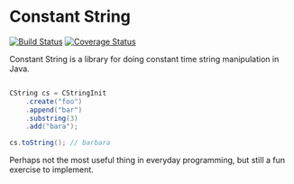 Constant String
===============

[![Build Status](https://travis-ci.org/klette/constantstring.svg?branch=master)](https://travis-ci.org/klette/constantstring)
[![Coverage Status](https://img.shields.io/coveralls/klette/constantstring.svg)](https://coveralls.io/r/klette/constantstring)

Constant String is a library for doing constant time string manipulation in
Java.

```java

CString cs = CStringInit
    .create("foo")
    .append("bar")
    .substring(3)
    .add("bara");

cs.toString(); // barbara

```

Perhaps not the most useful thing in everyday programming, but still a fun
exercise to implement.



